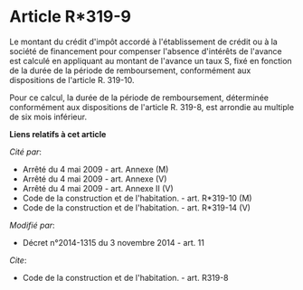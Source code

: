 # Article R*319-9

Le montant du crédit d'impôt accordé à l'établissement de crédit ou à la société de financement pour compenser l'absence
d'intérêts de l'avance est calculé en appliquant au montant de l'avance un taux S, fixé en fonction de la durée de la période
de remboursement, conformément aux dispositions de l'article R. 319-10. 

Pour ce calcul, la durée de la période de remboursement, déterminée conformément aux dispositions de l'article R. 319-8, est
arrondie au multiple de six mois inférieur.

**Liens relatifs à cet article**

_Cité par_:

  - Arrêté du 4 mai 2009 - art. Annexe (M)
  - Arrêté du 4 mai 2009 - art. Annexe (V)
  - Arrêté du 4 mai 2009 - art. Annexe II (V)
  - Code de la construction et de l'habitation. - art. R*319-10 (M)
  - Code de la construction et de l'habitation. - art. R*319-14 (V)

_Modifié par_:

  - Décret n°2014-1315 du 3 novembre 2014 - art. 11

_Cite_:

  - Code de la construction et de l'habitation. - art. R319-8
